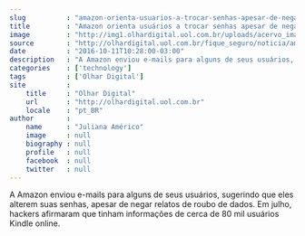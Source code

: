 ```yaml
---
slug          : "amazon-orienta-usuarios-a-trocar-senhas-apesar-de-negar-ataque-de-hackers"
title         : "Amazon orienta usuários a trocar senhas apesar de negar ataque de hackers"
image         : "http://img1.olhardigital.uol.com.br/uploads/acervo_imagens/2016/05/20160531175250_660_420.jpg"
source        : "http://olhardigital.uol.com.br/fique_seguro/noticia/amazon-orienta-usuarios-a-trocar-senhas-apesar-de-negar-ataque-de-hackers/62950"
date          : "2016-10-11T10:28:00-03:00"
description   : "A Amazon enviou e-mails para alguns de seus usuários, sugerindo que eles alterem suas senhas, apesar de negar relatos de roubo de dados. Em julho, hackers afirmaram que tinham informações de cerca de 80 mil usuários Kindle online."
categories    : ['technology']
tags          : ['Olhar Digital']
site          :
    title     : "Olhar Digital"
    url       : "http://olhardigital.uol.com.br"
    locale    : "pt_BR"
author        :
    name      : "Juliana Américo"
    image     : null
    biography : null
    profile   : null
    facebook  : null
    twitter   : null
---
```


A Amazon enviou e-mails para alguns de seus usuários, sugerindo que eles alterem suas senhas, apesar de negar relatos de roubo de dados. Em julho, hackers afirmaram que tinham informações de cerca de 80 mil usuários Kindle online.
